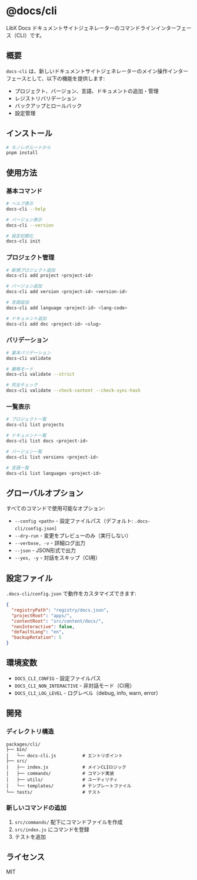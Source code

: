 # @docs/cli

LibX Docs ドキュメントサイトジェネレーターのコマンドラインインターフェース（CLI）です。

## 概要

`docs-cli` は、新しいドキュメントサイトジェネレーターのメイン操作インターフェースとして、以下の機能を提供します:

- プロジェクト、バージョン、言語、ドキュメントの追加・管理
- レジストリバリデーション
- バックアップとロールバック
- 設定管理

## インストール

```bash
# モノレポルートから
pnpm install
```

## 使用方法

### 基本コマンド

```bash
# ヘルプ表示
docs-cli --help

# バージョン表示
docs-cli --version

# 設定初期化
docs-cli init
```

### プロジェクト管理

```bash
# 新規プロジェクト追加
docs-cli add project <project-id>

# バージョン追加
docs-cli add version <project-id> <version-id>

# 言語追加
docs-cli add language <project-id> <lang-code>

# ドキュメント追加
docs-cli add doc <project-id> <slug>
```

### バリデーション

```bash
# 基本バリデーション
docs-cli validate

# 厳格モード
docs-cli validate --strict

# 完全チェック
docs-cli validate --check-content --check-sync-hash
```

### 一覧表示

```bash
# プロジェクト一覧
docs-cli list projects

# ドキュメント一覧
docs-cli list docs <project-id>

# バージョン一覧
docs-cli list versions <project-id>

# 言語一覧
docs-cli list languages <project-id>
```

## グローバルオプション

すべてのコマンドで使用可能なオプション:

- `--config <path>` - 設定ファイルパス（デフォルト: `.docs-cli/config.json`）
- `--dry-run` - 変更をプレビューのみ（実行しない）
- `--verbose, -v` - 詳細ログ出力
- `--json` - JSON形式で出力
- `--yes, -y` - 対話をスキップ（CI用）

## 設定ファイル

`.docs-cli/config.json` で動作をカスタマイズできます:

```json
{
  "registryPath": "registry/docs.json",
  "projectRoot": "apps/",
  "contentRoot": "src/content/docs/",
  "nonInteractive": false,
  "defaultLang": "en",
  "backupRotation": 5
}
```

## 環境変数

- `DOCS_CLI_CONFIG` - 設定ファイルパス
- `DOCS_CLI_NON_INTERACTIVE` - 非対話モード（CI用）
- `DOCS_CLI_LOG_LEVEL` - ログレベル（debug, info, warn, error）

## 開発

### ディレクトリ構造

```
packages/cli/
├── bin/
│   └── docs-cli.js          # エントリポイント
├── src/
│   ├── index.js             # メインCLIロジック
│   ├── commands/            # コマンド実装
│   ├── utils/               # ユーティリティ
│   └── templates/           # テンプレートファイル
└── tests/                   # テスト
```

### 新しいコマンドの追加

1. `src/commands/` 配下にコマンドファイルを作成
2. `src/index.js` にコマンドを登録
3. テストを追加

## ライセンス

MIT
